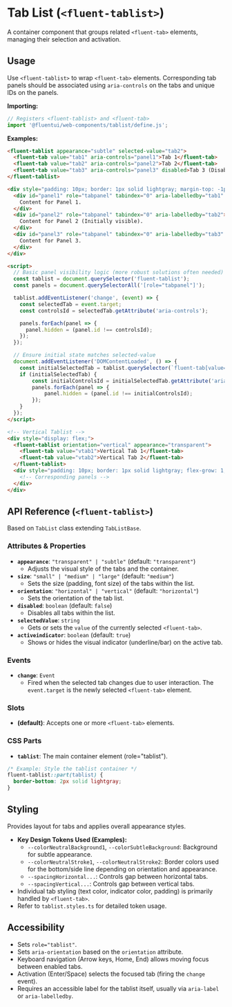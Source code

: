 # Tab List (`<fluent-tablist>`)

A container component that groups related `<fluent-tab>` elements, managing their selection and activation.

## Usage

Use `<fluent-tablist>` to wrap `<fluent-tab>` elements. Corresponding tab panels should be associated using `aria-controls` on the tabs and unique IDs on the panels.

**Importing:**

```javascript
// Registers <fluent-tablist> and <fluent-tab>
import '@fluentui/web-components/tablist/define.js';
```

**Examples:**

```html
<fluent-tablist appearance="subtle" selected-value="tab2">
  <fluent-tab value="tab1" aria-controls="panel1">Tab 1</fluent-tab>
  <fluent-tab value="tab2" aria-controls="panel2">Tab 2</fluent-tab>
  <fluent-tab value="tab3" aria-controls="panel3" disabled>Tab 3 (Disabled)</fluent-tab>
</fluent-tablist>

<div style="padding: 10px; border: 1px solid lightgray; margin-top: -1px;">
  <div id="panel1" role="tabpanel" tabindex="0" aria-labelledby="tab1" hidden>
    Content for Panel 1.
  </div>
  <div id="panel2" role="tabpanel" tabindex="0" aria-labelledby="tab2">
    Content for Panel 2 (Initially visible).
  </div>
  <div id="panel3" role="tabpanel" tabindex="0" aria-labelledby="tab3" hidden>
    Content for Panel 3.
  </div>
</div>

<script>
  // Basic panel visibility logic (more robust solutions often needed)
  const tablist = document.querySelector('fluent-tablist');
  const panels = document.querySelectorAll('[role="tabpanel"]');

  tablist.addEventListener('change', (event) => {
    const selectedTab = event.target;
    const controlsId = selectedTab.getAttribute('aria-controls');

    panels.forEach(panel => {
      panel.hidden = (panel.id !== controlsId);
    });
  });

  // Ensure initial state matches selected-value
  document.addEventListener('DOMContentLoaded', () => {
    const initialSelectedTab = tablist.querySelector(`fluent-tab[value="${tablist.selectedValue}"]`);
    if (initialSelectedTab) {
        const initialControlsId = initialSelectedTab.getAttribute('aria-controls');
        panels.forEach(panel => {
            panel.hidden = (panel.id !== initialControlsId);
        });
    }
  });
</script>

<!-- Vertical Tablist -->
<div style="display: flex;">
  <fluent-tablist orientation="vertical" appearance="transparent">
    <fluent-tab value="vtab1">Vertical Tab 1</fluent-tab>
    <fluent-tab value="vtab2">Vertical Tab 2</fluent-tab>
  </fluent-tablist>
  <div style="padding: 10px; border: 1px solid lightgray; flex-grow: 1;">
    <!-- Corresponding panels -->
  </div>
</div>
```

## API Reference (`<fluent-tablist>`)

Based on `TabList` class extending `TabListBase`.

### Attributes & Properties

*   **`appearance`**: `"transparent" | "subtle"` (default: `"transparent"`)
    *   Adjusts the visual style of the tabs and the container.
*   **`size`**: `"small" | "medium" | "large"` (default: `"medium"`)
    *   Sets the size (padding, font size) of the tabs within the list.
*   **`orientation`**: `"horizontal" | "vertical"` (default: `"horizontal"`)
    *   Sets the orientation of the tab list.
*   **`disabled`**: `boolean` (default: `false`)
    *   Disables all tabs within the list.
*   **`selectedValue`**: `string`
    *   Gets or sets the `value` of the currently selected `<fluent-tab>`.
*   **`activeindicator`**: `boolean` (default: `true`)
    *   Shows or hides the visual indicator (underline/bar) on the active tab.

### Events

*   **`change`**: `Event`
    *   Fired when the selected tab changes due to user interaction. The `event.target` is the newly selected `<fluent-tab>` element.

### Slots

*   **(default)**: Accepts one or more `<fluent-tab>` elements.

### CSS Parts

*   **`tablist`**: The main container element (role="tablist").

```css
/* Example: Style the tablist container */
fluent-tablist::part(tablist) {
  border-bottom: 2px solid lightgray;
}
```

## Styling

Provides layout for tabs and applies overall appearance styles.

*   **Key Design Tokens Used (Examples):**
    *   `--colorNeutralBackground1`, `--colorSubtleBackground`: Background for subtle appearance.
    *   `--colorNeutralStroke1`, `--colorNeutralStroke2`: Border colors used for the bottom/side line depending on orientation and appearance.
    *   `--spacingHorizontal...`: Controls gap between horizontal tabs.
    *   `--spacingVertical...`: Controls gap between vertical tabs.
*   Individual tab styling (text color, indicator color, padding) is primarily handled by `<fluent-tab>`.
*   Refer to `tablist.styles.ts` for detailed token usage.

## Accessibility

*   Sets `role="tablist"`.
*   Sets `aria-orientation` based on the `orientation` attribute.
*   Keyboard navigation (Arrow keys, Home, End) allows moving focus between enabled tabs.
*   Activation (Enter/Space) selects the focused tab (firing the `change` event).
*   Requires an accessible label for the tablist itself, usually via `aria-label` or `aria-labelledby`.
